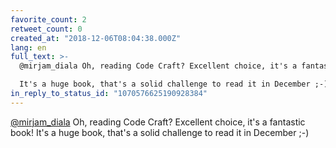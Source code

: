 ```yaml
---
favorite_count: 2
retweet_count: 0
created_at: "2018-12-06T08:04:38.000Z"
lang: en
full_text: >-
  @mirjam_diala Oh, reading Code Craft? Excellent choice, it's a fantastic book! 

  It's a huge book, that's a solid challenge to read it in December ;-)
in_reply_to_status_id: "1070576625190928384"
---
```


[@mirjam_diala](https://twitter.com/mirjam_diala) Oh, reading Code Craft?
Excellent choice, it's a fantastic book! It's a huge book, that's a solid
challenge to read it in December ;-)
